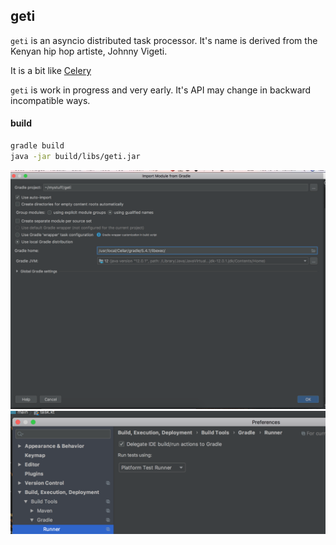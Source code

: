 ## geti


`geti` is an asyncio distributed task processor.
It's name is derived from the Kenyan hip hop artiste, Johnny Vigeti.

It is a bit like [Celery](https://github.com/celery/celery)

`geti` is work in progress and very early. It's API may change in backward incompatible ways.



#### build
```bash
gradle build
java -jar build/libs/geti.jar
```
![configure intellij to use gradle 1](./docs/configure-intellij-use-gradle1.png "configure intellij to use gradle 1")
![configure intellij to use gradle 2](./docs/configure-intellij-use-gradle2.png "configure intellij to use gradle 2")